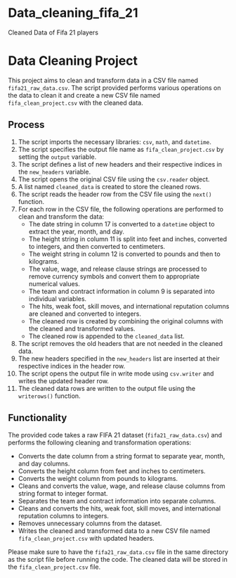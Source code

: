 # Data_cleaning_fifa_21
Cleaned Data of Fifa 21 players
# Data Cleaning Project

This project aims to clean and transform data in a CSV file named `fifa21_raw_data.csv`. The script provided performs various operations on the data to clean it and create a new CSV file named `fifa_clean_project.csv` with the cleaned data.

## Process

1. The script imports the necessary libraries: `csv`, `math`, and `datetime`.
2. The script specifies the output file name as `fifa_clean_project.csv` by setting the `output` variable.
3. The script defines a list of new headers and their respective indices in the `new_headers` variable.
4. The script opens the original CSV file using the `csv.reader` object.
5. A list named `cleaned_data` is created to store the cleaned rows.
6. The script reads the header row from the CSV file using the `next()` function.
7. For each row in the CSV file, the following operations are performed to clean and transform the data:
   - The date string in column 17 is converted to a `datetime` object to extract the year, month, and day.
   - The height string in column 11 is split into feet and inches, converted to integers, and then converted to centimeters.
   - The weight string in column 12 is converted to pounds and then to kilograms.
   - The value, wage, and release clause strings are processed to remove currency symbols and convert them to appropriate numerical values.
   - The team and contract information in column 9 is separated into individual variables.
   - The hits, weak foot, skill moves, and international reputation columns are cleaned and converted to integers.
   - The cleaned row is created by combining the original columns with the cleaned and transformed values.
   - The cleaned row is appended to the `cleaned_data` list.
8. The script removes the old headers that are not needed in the cleaned data.
9. The new headers specified in the `new_headers` list are inserted at their respective indices in the header row.
10. The script opens the output file in write mode using `csv.writer` and writes the updated header row.
11. The cleaned data rows are written to the output file using the `writerows()` function.

## Functionality

The provided code takes a raw FIFA 21 dataset (`fifa21_raw_data.csv`) and performs the following cleaning and transformation operations:

- Converts the date column from a string format to separate year, month, and day columns.
- Converts the height column from feet and inches to centimeters.
- Converts the weight column from pounds to kilograms.
- Cleans and converts the value, wage, and release clause columns from string format to integer format.
- Separates the team and contract information into separate columns.
- Cleans and converts the hits, weak foot, skill moves, and international reputation columns to integers.
- Removes unnecessary columns from the dataset.
- Writes the cleaned and transformed data to a new CSV file named `fifa_clean_project.csv` with updated headers.

Please make sure to have the `fifa21_raw_data.csv` file in the same directory as the script file before running the code. The cleaned data will be stored in the `fifa_clean_project.csv` file.
